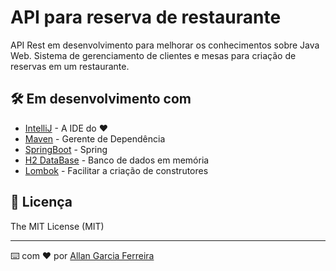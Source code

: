 # API para reserva de restaurante

API Rest em desenvolvimento para melhorar os conhecimentos sobre Java Web.
Sistema de gerenciamento de clientes e mesas para criação de reservas em um restaurante.

## 🛠️ Em desenvolvimento com

* [IntelliJ](http://www.dropwizard.io/1.0.2/docs/) - A IDE do ❤️
* [Maven](https://maven.apache.org/) - Gerente de Dependência
* [SpringBoot](https://start.spring.io/) - Spring
* [H2 DataBase](https://www.h2database.com/html/main.html) - Banco de dados em memória
* [Lombok](https://projectlombok.org/) - Facilitar a criação de construtores

## 📄 Licença

The MIT License (MIT)

---
⌨️ com ❤️ por [Allan Garcia Ferreira](https://github.com/allan201gf) 